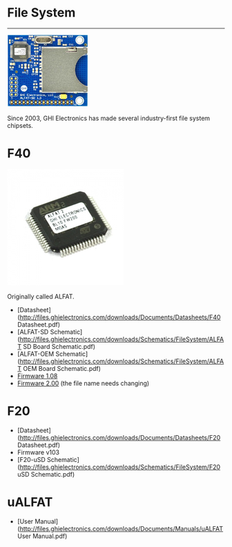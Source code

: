 # File System
---
![F40 Board](images/f40_board_noborder.jpg)

Since 2003, GHI Electronics has made several industry-first file system chipsets.

# F40
![F40](images/f40.jpg)

Originally called ALFAT.

* [Datasheet](http://files.ghielectronics.com/downloads/Documents/Datasheets/F40 Datasheet.pdf)
* [ALFAT-SD Schematic](http://files.ghielectronics.com/downloads/Schematics/FileSystem/ALFAT SD Board Schematic.pdf)
* [ALFAT-OEM Schematic](http://files.ghielectronics.com/downloads/Schematics/FileSystem/ALFAT OEM Board Schematic.pdf)
* [Firmware 1.08]() 
* [Firmware 2.00](https://old.ghielectronics.com/downloads/ALFAT/ALFAT(2.0.0).GHI) (the file name needs changing)


# F20
* [Datasheet](http://files.ghielectronics.com/downloads/Documents/Datasheets/F20 Datasheet.pdf)
* Firmware v103
* [F20-uSD Schematic](http://files.ghielectronics.com/downloads/Schematics/FileSystem/F20 uSD Schematic.pdf)

# uALFAT
* [User Manual](http://files.ghielectronics.com/downloads/Documents/Manuals/uALFAT User Manual.pdf)
